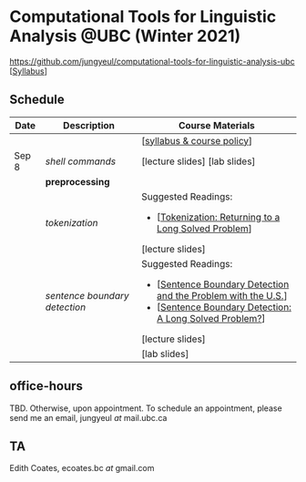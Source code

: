 # Computational Tools for Linguistic Analysis @UBC (Winter 2021)

https://github.com/jungyeul/computational-tools-for-linguistic-analysis-ubc [[Syllabus](https://www.overleaf.com/)]

## Schedule
| Date |	Description	 |Course Materials |
| ------------ | ------------ | ------------  |
|  |  | [[syllabus & course policy]()] |
| Sep 8 | *shell commands*  |[lecture slides] [lab slides] |
|  | **preprocessing**  | |
|  |  *tokenization*  |  Suggested Readings:  <ul><li>[[Tokenization: Returning to a Long Solved Problem](http://aclweb.org/anthology/P/P12/P12-2074.pdf)]</li></ul> [lecture slides] |
|   | *sentence boundary detection*   |   Suggested Readings:  <ul><li>[[Sentence Boundary Detection and the Problem with the U.S.](http://aclweb.org/anthology/N/N09/N09-2061.pdf)]</li><li>[[Sentence Boundary Detection: A Long Solved Problem?](http://aclweb.org/anthology/C/C12/C12-2096.pdf)]</li></ul> [lecture slides] |
|  |   | [lab slides]|

## office-hours
TBD. Otherwise, upon appointment. To schedule an appointment, please send me an email, jungyeul _at_ mail.ubc.ca

## TA
Edith Coates, ecoates.bc _at_ gmail.com

